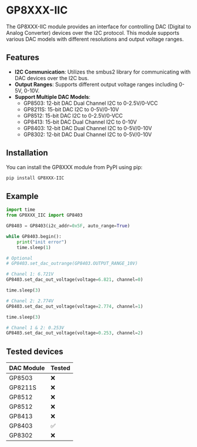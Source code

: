 # GP8XXX-IIC

The GP8XXX-IIC module provides an interface for controlling DAC (Digital to Analog Converter) devices over the I2C protocol. This module supports various DAC models with different resolutions and output voltage ranges.

## Features

- **I2C Communication**: Utilizes the smbus2 library for communicating with DAC devices over the I2C bus.
- **Output Ranges**: Supports different output voltage ranges including 0-5V, 0-10V.
- **Support Multiple DAC Models**:
  - GP8503: 12-bit DAC Dual Channel I2C to 0-2.5V/0-VCC
  - GP8211S: 15-bit DAC I2C to 0-5V/0-10V
  - GP8512: 15-bit DAC I2C to 0-2.5V/0-VCC
  - GP8413: 15-bit DAC Dual Channel I2C to 0-10V
  - GP8403: 12-bit DAC Dual Channel I2C to 0-5V/0-10V
  - GP8302: 12-bit DAC Dual Channel I2C to 0-5V/0-10V

## Installation
You can install the GP8XXX module from PyPI using pip:

```bash
pip install GP8XXX-IIC
```

## Example
```python
import time
from GP8XXX_IIC import GP8403

GP8403 = GP8403(i2c_addr=0x5F, auto_range=True)

while GP8403.begin():
    print("init error")
    time.sleep(1)

# Optional
# GP8403.set_dac_outrange(GP8403.OUTPUT_RANGE_10V)

# Chanel 1: 6.721V
GP8403.set_dac_out_voltage(voltage=6.821, channel=0)

time.sleep(3)

# Chanel 2: 2.774V
GP8403.set_dac_out_voltage(voltage=2.774, channel=1)

time.sleep(3)

# Chanel 1 & 2: 0.253V
GP8403.set_dac_out_voltage(voltage=0.253, channel=2)
```

## Tested devices

| DAC Module | Tested |
|------------|--------|
|GP8503      | ❌     |
|GP8211S     | ❌     |
|GP8512      | ❌     |
|GP8512      | ❌     |
|GP8413      | ❌     |
|GP8403      | ✅     |
|GP8302      | ❌     |